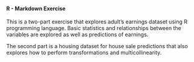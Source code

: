 #### R - Markdown Exercise  
This is a two-part exercise that explores adult’s earnings dataset using R programming language. Basic statistics and relationships between the variables are explored as well as predictions of earnings. 

The second part is a housing dataset for house sale predictions that also explores how to perform transformations and multicollinearity.
